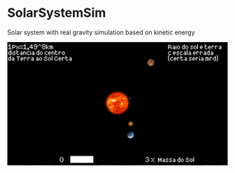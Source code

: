 # SolarSystemSim
Solar system with real gravity simulation based on kinetic energy

![Solar System Execution](/solarsytemsim.PNG)
